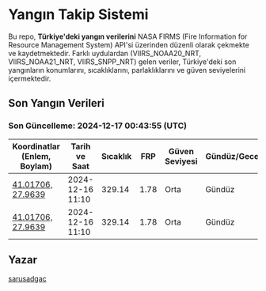 # Yangın Takip Sistemi

Bu repo, **Türkiye'deki yangın verilerini** NASA FIRMS (Fire Information for Resource Management System) API'si üzerinden düzenli olarak çekmekte ve kaydetmektedir. Farklı uydulardan (VIIRS_NOAA20_NRT, VIIRS_NOAA21_NRT, VIIRS_SNPP_NRT) gelen veriler, Türkiye'deki son yangınların konumlarını, sıcaklıklarını, parlaklıklarını ve güven seviyelerini içermektedir.

## Son Yangın Verileri
### Son Güncelleme: 2024-12-17 00:43:55 (UTC)

| Koordinatlar (Enlem, Boylam) | Tarih ve Saat | Sıcaklık | FRP | Güven Seviyesi | Gündüz/Gece |
|-----------------------------|----------------|----------|-----|----------------|-------------|
| [41.01706, 27.9639](https://www.google.com/maps?q=41.01706,27.9639) | 2024-12-16 11:10 | 329.14 | 1.78 | Orta | Gündüz |
| [41.01706, 27.9639](https://www.google.com/maps?q=41.01706,27.9639) | 2024-12-16 11:10 | 329.14 | 1.78 | Orta | Gündüz |

## Yazar

[sarusadgac](https://x.com/sarusadgac)
